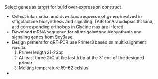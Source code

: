 Select genes as target for build over-expression construct

* Collect information and download sequence of genes involved in strigolactone biosynthesis and signaling. TAIR for Arabidopsis thaliana, and corresponding orthologs in Glycine max are infered.
* Download mRNA sequence for all strigolactone biosynthesis and signaling genes from SoyBase.
* Design primers for qRT-PCR use Primer3 based on multi-alignment results.
  1. Primer length 21-23bp
  2. At least three G/C at the last 5 bp at the 3' end of the designed primer
  3. Melting temperature 59-62 celsius.
* 



